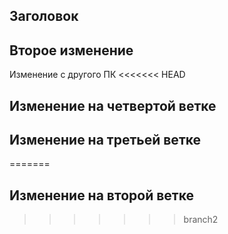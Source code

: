 ## Заголовок
## Второе изменение
Изменение с другого ПК
<<<<<<< HEAD
## Изменение на четвертой ветке
## Изменение на третьей ветке
=======
## Изменение на второй ветке
>>>>>>> branch2
